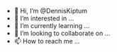 - 👋 Hi, I’m @DennisKiptum
- 👀 I’m interested in ...
- 🌱 I’m currently learning ...
- 💞️ I’m looking to collaborate on ...
- 📫 How to reach me ...

<!---
DennisKiptum/DennisKiptum is a ✨ special ✨ repository because its `README.md` (this file) appears on your GitHub profile.
You can click the Preview link to take a look at your changes.
--->
